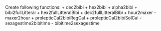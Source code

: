 Create following functions:
	+ dec2bibi
	+ hex2bibi
	+ alpha2bibi
	+ bibi2fullLitteral
	+ hex2fullLitteralBibi
	+ dec2fullLitteralBibi
	+ hour2maxer
	- maxer2hour
	+ prolepticCal2bibiRegCal
	+ prolepticCal2bibiSolCal
	- sexagestime2bibitime
	- bibitime2sexagestime
